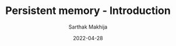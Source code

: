 ---
author: "Sarthak Makhija"
title: "Persistent memory - Introduction"
date: 2022-04-28
description: "Persistent memory is non-volatile storage that fits in a standard DIMM slot. Persistent memory provides higher throughput than SSD and NVMe but is slower than DRAM. With persistent memory, memory contents remain even when system power goes down in the event of an unexpected power loss, user-initiated shutdown, or system crash."
tags: ["Persistent memory", "Storage engine"]
thumbnail: /persistent-memory-introduction.png
customUrl: "https://kt.academy/article/pmem-intro"
---